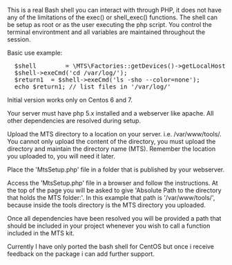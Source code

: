 This is a real Bash shell you can interact with through PHP, it does not have any of the limitations of the exec() or shell_exec() functions. The shell can be setup as root or as the user executing the php script. You control the terminal environtment and all variables are maintained throughout the session.

Basic use example:

<pre>
  $shell		= \MTS\Factories::getDevices()->getLocalHost()->getShell('bash', true);
  $shell->exeCmd('cd /var/log/');
  $return1	= $shell->exeCmd('ls -sho --color=none');
  echo $return1; // list files in '/var/log/'
</pre>
Initial version works only on Centos 6 and 7.

Your server must have php 5.x installed and a webserver like apache. All other dependencies are resolved during setup.

Upload the MTS directory to a location on your server. i.e. /var/www/tools/. 
You cannot only upload the content of the directory, you must upload the directory and maintain the directory name (MTS).
Remember the location you uploaded to, you will need it later.

Place the 'MtsSetup.php' file in a folder that is published by your webserver.

Access the 'MtsSetup.php' file in a browser and follow the instructions. 
At the top of the page you will be asked to give 'Absolute Path to the directory that holds the MTS folder:'.
In this example that path is '/var/www/tools/', because inside the tools directory is the MTS directory you uploaded.

Once all dependencies have been resolved you will be provided a path that should be included in your
project whenever you wish to call a function included in the MTS kit.

Currently I have only ported the bash shell for CentOS but once i receive feedback on the package i can add further support.
